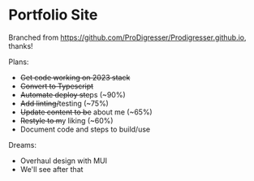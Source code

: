 # Portfolio Site

Branched from <https://github.com/ProDigresser/Prodigresser.github.io>, thanks!

Plans:

* ~~Get code working on 2023 stack~~
* ~~Convert to Typescript~~
* ~~Automate deploy ste~~ps (~90%)
* ~~Add linting/~~testing (~75%)
* ~~Update content to be~~ about me (~65%)
* ~~Restyle to m~~y liking (~60%)
* Document code and steps to build/use

Dreams:

* Overhaul design with MUI
* We'll see after that
